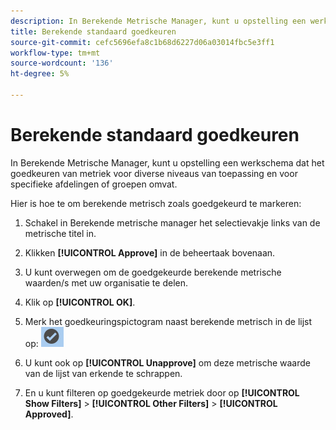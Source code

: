 ```yaml
---
description: In Berekende Metrische Manager, kunt u opstelling een werkschema dat het goedkeuren van metriek voor diverse niveaus van toepassing en voor specifieke afdelingen of groepen omvat.
title: Berekende standaard goedkeuren
source-git-commit: cefc5696efa8c1b68d6227d06a03014fbc5e3ff1
workflow-type: tm+mt
source-wordcount: '136'
ht-degree: 5%

---
```


# Berekende standaard goedkeuren

In Berekende Metrische Manager, kunt u opstelling een werkschema dat het goedkeuren van metriek voor diverse niveaus van toepassing en voor specifieke afdelingen of groepen omvat.

Hier is hoe te om berekende metrisch zoals goedgekeurd te markeren:

1. Schakel in Berekende metrische manager het selectievakje links van de metrische titel in.
1. Klikken **[!UICONTROL Approve]** in de beheertaak bovenaan.
1. U kunt overwegen om de goedgekeurde berekende metrische waarden/s met uw organisatie te delen.
1. Klik op **[!UICONTROL OK]**.
1. Merk het goedkeuringspictogram naast berekende metrisch in de lijst op:  ![](assets/cm_approve_icon.png)

1. U kunt ook op **[!UICONTROL Unapprove]** om deze metrische waarde van de lijst van erkende te schrappen.
1. En u kunt filteren op goedgekeurde metriek door op **[!UICONTROL Show Filters]** > **[!UICONTROL Other Filters]** > **[!UICONTROL Approved]**.
